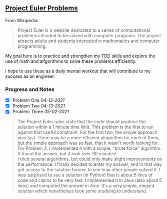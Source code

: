 ## [Project Euler Problems](https://projecteuler.net/about)



From Wikipedia:
> Project Euler is a website dedicated to a series of computational problems intended to be solved with computer programs. The project attracts adults and students interested in mathematics and computer programming.


My goal here is to practice and strengthen my TDD skills and explore the use of math and alfgorithms to solve these problems efficiently.

I hope to use these as a daily mental workout that will contribute to my success as an engineer.


### Progress and Notes

- [x] Problem One *04-13-2021*
- [x] Problem Two *04-13-2021*
- [x] Problem Three *05-02-2021*
>The Project Euler rules state that the code should produce the solution within a 1 minute time limit.
  This problem is the first to run against that useful constraint. For the first two, the simple approach was 
  fast. There may be a more efficient alogorithm for each of them, but the simple approach was so fast, that it 
  wasn't worth looking for. For Problem 3, I implemented it with a simple, "brute force" algorithm. It found the
  answer, but it took over *90 minutes*! <br> I tried several algorithms, but could only make slight improvements on the performance. I finally decided to enter my 
answer, and in that way get access to the solution forums to see how other people solved it. I was surprised to see
a solution (in Python) that is about 5 lines of code and claims to be very fast. I implemented it in Java 
(also about 5 lines) and computed the answer in 4ms. It's a very simple, elegant solution which nonetheless took some 
studying to understand.

 
